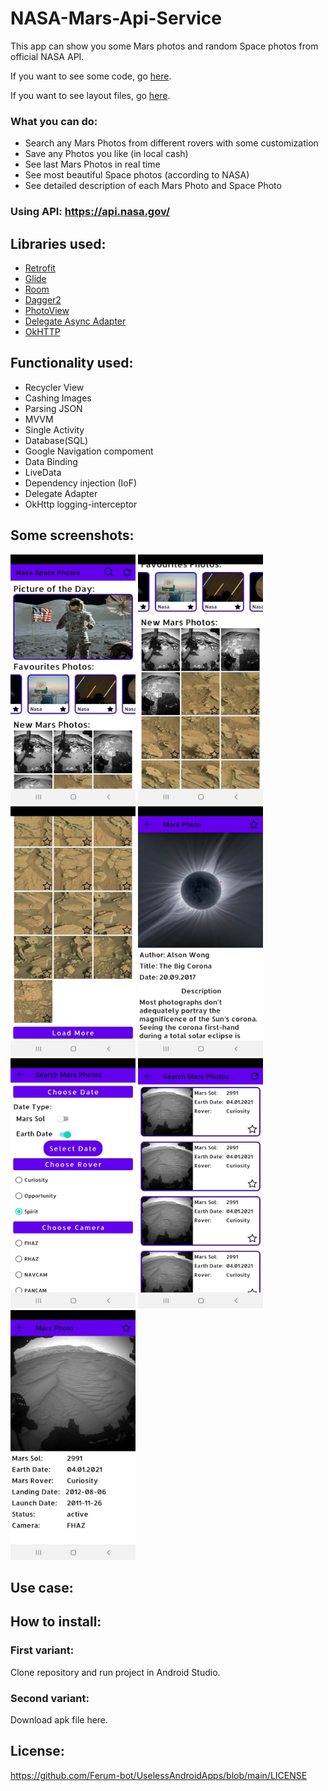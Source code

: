 # NASA-Mars-Api-Service
This app can show you some Mars photos and random Space photos from official NASA API.

If you want to see some code, go [here](https://github.com/Ferum-bot/NASA-Mars-Api-Service/tree/main/app/src/main/java/com/example/nasa_mars_api_service).

If you want to see layout files, go [here](https://github.com/Ferum-bot/NASA-Mars-Api-Service/tree/main/app/src/main/res).


### What you can do:
* Search any Mars Photos from different rovers with some customization
* Save any Photos you like (in local cash) 
* See last Mars Photos in real time
* See most beautiful Space photos (according to NASA)
* See detailed description of each Mars Photo and Space Photo

### Using API: https://api.nasa.gov/

## Libraries used:
* [Retrofit](https://square.github.io/retrofit/)
* [Glide](https://github.com/bumptech/glide)
* [Room](https://developer.android.com/topic/libraries/architecture/room?gclid=Cj0KCQiAifz-BRDjARIsAEElyGLp2xffShidBLkKoGuTqHmEbAmWFn65cmFLwvo455NhfTrOgNZfi7IaAmvEEALw_wcB&gclsrc=aw.ds)
* [Dagger2](https://developer.android.com/training/dependency-injection/dagger-android)
* [PhotoView](https://github.com/chrisbanes/PhotoView)
* [Delegate Async Adapter](https://github.com/sockeqwe/AdapterDelegates)
* [OkHTTP](https://github.com/square/okhttp)

## Functionality used:
* Recycler View
* Cashing Images
* Parsing JSON
* MVVM
* Single Activity
* Database(SQL)
* Google Navigation compoment
* Data Binding
* LiveData
* Dependency injection (IoF)
* Delegate Adapter
* OkHttp logging-interceptor


## Some screenshots:
<img src="screenshots/photo_2021-01-24_15-50-01.jpg" width="200px" height="400px">
<img src="screenshots/photo_2021-01-24_15-50-03.jpg" width="200px" height="400px">
<img src="screenshots/photo_2021-01-24_15-50-03 (2).jpg" width="200px" height="400px">
<img src="screenshots/photo_2021-01-24_15-50-03 (3).jpg" width="200px" height="400px">
<img src="screenshots/photo_2021-01-24_15-50-04.jpg" width="200px" height="400px">
<img src="screenshots/photo_2021-01-24_15-50-04 (2).jpg" width="200px" height="400px">
<img src="screenshots/photo_2021-01-24_15-50-04 (3).jpg" width="200px" height="400px">

## Use case:

## How to install:
### First variant:
Clone repository and run project in Android Studio.
### Second variant:
Download apk file here.

## License:

https://github.com/Ferum-bot/UselessAndroidApps/blob/main/LICENSE

